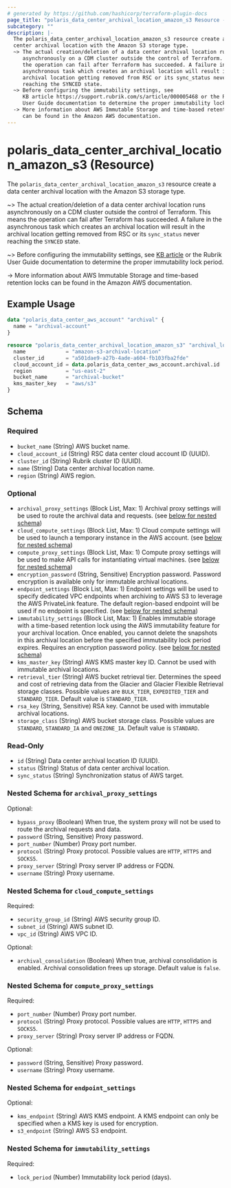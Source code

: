 ```yaml
---
# generated by https://github.com/hashicorp/terraform-plugin-docs
page_title: "polaris_data_center_archival_location_amazon_s3 Resource - terraform-provider-polaris"
subcategory: ""
description: |-
  The polaris_data_center_archival_location_amazon_s3 resource create a data
  center archival location with the Amazon S3 storage type.
  ~> The actual creation/deletion of a data center archival location runs
     asynchronously on a CDM cluster outside the control of Terraform. This means
     the operation can fail after Terraform has succeeded. A failure in the
     asynchronous task which creates an archival location will result in the
     archival location getting removed from RSC or its sync_status never
     reaching the SYNCED state.
  ~> Before configuring the immutability settings, see
     KB article https://support.rubrik.com/s/article/000005468 or the Rubrik
     User Guide documentation to determine the proper immutability lock period.
  -> More information about AWS Immutable Storage and time-based retention locks
     can be found in the Amazon AWS documentation.
---
```


# polaris_data_center_archival_location_amazon_s3 (Resource)

The `polaris_data_center_archival_location_amazon_s3` resource create a data
center archival location with the Amazon S3 storage type.

~> The actual creation/deletion of a data center archival location runs
   asynchronously on a CDM cluster outside the control of Terraform. This means
   the operation can fail after Terraform has succeeded. A failure in the
   asynchronous task which creates an archival location will result in the
   archival location getting removed from RSC or its `sync_status` never
   reaching the `SYNCED` state.

~> Before configuring the immutability settings, see
   [KB article](https://support.rubrik.com/s/article/000005468) or the Rubrik
   User Guide documentation to determine the proper immutability lock period.

-> More information about AWS Immutable Storage and time-based retention locks
   can be found in the Amazon AWS documentation.

## Example Usage

```terraform
data "polaris_data_center_aws_account" "archival" {
  name = "archival-account"
}

resource "polaris_data_center_archival_location_amazon_s3" "archival_location" {
  name             = "amazon-s3-archival-location"
  cluster_id       = "a501dae9-a27b-4ade-a604-fb103fba2fde"
  cloud_account_id = data.polaris_data_center_aws_account.archival.id
  region           = "us-east-2"
  bucket_name      = "archival-bucket"
  kms_master_key   = "aws/s3"
}
```

<!-- schema generated by tfplugindocs -->
## Schema

### Required

- `bucket_name` (String) AWS bucket name.
- `cloud_account_id` (String) RSC data center cloud account ID (UUID).
- `cluster_id` (String) Rubrik cluster ID (UUID).
- `name` (String) Data center archival location name.
- `region` (String) AWS region.

### Optional

- `archival_proxy_settings` (Block List, Max: 1) Archival proxy settings will be used to route the archival data and requests. (see [below for nested schema](#nestedblock--archival_proxy_settings))
- `cloud_compute_settings` (Block List, Max: 1) Cloud compute settings will be used to launch a temporary instance in the AWS account. (see [below for nested schema](#nestedblock--cloud_compute_settings))
- `compute_proxy_settings` (Block List, Max: 1) Compute proxy settings will be used to make API calls for instantiating virtual machines. (see [below for nested schema](#nestedblock--compute_proxy_settings))
- `encryption_password` (String, Sensitive) Encryption password. Password encryption is available only for immutable archival locations.
- `endpoint_settings` (Block List, Max: 1) Endpoint settings will be used to specify dedicated VPC endpoints when archiving to AWS S3 to leverage the AWS PrivateLink feature. The default region-based endpoint will be used if no endpoint is specified. (see [below for nested schema](#nestedblock--endpoint_settings))
- `immutability_settings` (Block List, Max: 1) Enables immutable storage with a time-based retention lock using the AWS immutability feature for your archival location. Once enabled, you cannot delete the snapshots in this archival location before the specified immutability lock period expires. Requires an encryption password policy. (see [below for nested schema](#nestedblock--immutability_settings))
- `kms_master_key` (String) AWS KMS master key ID. Cannot be used with immutable archival locations.
- `retrieval_tier` (String) AWS bucket retrieval tier. Determines the speed and cost of retrieving data from the Glacier and Glacier Flexible Retrieval storage classes. Possible values are `BULK_TIER`, `EXPEDITED_TIER` and `STANDARD_TIER`. Default value is `STANDARD_TIER`.
- `rsa_key` (String, Sensitive) RSA key. Cannot be used with immutable archival locations.
- `storage_class` (String) AWS bucket storage class. Possible values are `STANDARD`, `STANDARD_IA` and `ONEZONE_IA`. Default value is `STANDARD`.

### Read-Only

- `id` (String) Data center archival location ID (UUID).
- `status` (String) Status of data center archival location.
- `sync_status` (String) Synchronization status of AWS target.

<a id="nestedblock--archival_proxy_settings"></a>
### Nested Schema for `archival_proxy_settings`

Optional:

- `bypass_proxy` (Boolean) When true, the system proxy will not be used to route the archival requests and data.
- `password` (String, Sensitive) Proxy password.
- `port_number` (Number) Proxy port number.
- `protocol` (String) Proxy protocol. Possible values are `HTTP`, `HTTPS` and `SOCKS5`.
- `proxy_server` (String) Proxy server IP address or FQDN.
- `username` (String) Proxy username.


<a id="nestedblock--cloud_compute_settings"></a>
### Nested Schema for `cloud_compute_settings`

Required:

- `security_group_id` (String) AWS security group ID.
- `subnet_id` (String) AWS subnet ID.
- `vpc_id` (String) AWS VPC ID.

Optional:

- `archival_consolidation` (Boolean) When true, archival consolidation is enabled. Archival consolidation frees up storage. Default value is `false`.


<a id="nestedblock--compute_proxy_settings"></a>
### Nested Schema for `compute_proxy_settings`

Required:

- `port_number` (Number) Proxy port number.
- `protocol` (String) Proxy protocol. Possible values are `HTTP`, `HTTPS` and `SOCKS5`.
- `proxy_server` (String) Proxy server IP address or FQDN.

Optional:

- `password` (String, Sensitive) Proxy password.
- `username` (String) Proxy username.


<a id="nestedblock--endpoint_settings"></a>
### Nested Schema for `endpoint_settings`

Optional:

- `kms_endpoint` (String) AWS KMS endpoint. A KMS endpoint can only be specified when a KMS key is used for encryption.
- `s3_endpoint` (String) AWS S3 endpoint.


<a id="nestedblock--immutability_settings"></a>
### Nested Schema for `immutability_settings`

Required:

- `lock_period` (Number) Immutability lock period (days).

